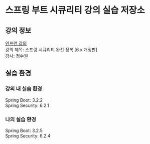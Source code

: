 # 스프링 부트 시큐리티 강의 실습 저장소

## 강의 정보

[인프런 강의](https://www.inflearn.com/course/%EC%8A%A4%ED%94%84%EB%A7%81-%EC%8B%9C%ED%81%90%EB%A6%AC%ED%8B%B0-%EC%99%84%EC%A0%84%EC%A0%95%EB%B3%B5)<br>
강의 제목: 스프링 시큐리티 완전 정복 [6.x 개정판]<br>
강사: 정수원

## 실습 환경

### 강의 내 실습 환경

Spring Boot: 3.2.2<br>
Spring Security: 6.2.1

### 나의 실습 환경

Spring Boot: 3.2.5<br>
Spring Security: 6.2.4
